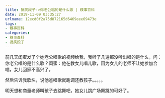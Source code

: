 ```yaml
---
title: 搞笑段子->你老公唱的是什么歌 | 糗事百科
date: 2019-11-09 03:35:27
urlname: 12ecd0f2a75d872165d6469eee69473e
tags: 
- 糗事百科
categories:
- 糗事百科
- 搞笑段子
---
```

前几天闺蜜发了个她老公唱歌的视频给我，我听了几遍都没听出唱的是什么，问：你老公唱的是什么歌？闺蜜：他在教女儿唱儿歌，因为女儿的老师不让她参加合唱，女儿回家不高兴了。

然后告诉我歌名，说他爸唱歌就跑调还教孩子。。。。。

明天想和商量老师叫孩子去跳舞吧，她女儿跳广场舞跳的可好了。


